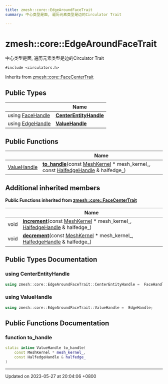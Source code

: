 ```yaml
---
title: zmesh::core::EdgeAroundFaceTrait
summary: 中心类型是面, 遍历元素类型是边的Circulator Trait 

---
```


# zmesh::core::EdgeAroundFaceTrait



中心类型是面, 遍历元素类型是边的Circulator Trait 


`#include <circulators.h>`

Inherits from [zmesh::core::FaceCenterTrait](Classes/structzmesh_1_1core_1_1_face_center_trait.md)

## Public Types

|                | Name           |
| -------------- | -------------- |
| using [FaceHandle](Classes/classzmesh_1_1core_1_1_face_handle.md) | **[CenterEntityHandle](Classes/structzmesh_1_1core_1_1_edge_around_face_trait.md#using-centerentityhandle)**  |
| using [EdgeHandle](Classes/classzmesh_1_1core_1_1_edge_handle.md) | **[ValueHandle](Classes/structzmesh_1_1core_1_1_edge_around_face_trait.md#using-valuehandle)**  |

## Public Functions

|                | Name           |
| -------------- | -------------- |
| [ValueHandle](Classes/structzmesh_1_1core_1_1_edge_around_face_trait.md#using-valuehandle) | **[to_handle](Classes/structzmesh_1_1core_1_1_edge_around_face_trait.md#function-to-handle)**(const [MeshKernel](Classes/classzmesh_1_1core_1_1_mesh_kernel.md) * mesh_kernel_, const [HalfedgeHandle](Classes/classzmesh_1_1core_1_1_halfedge_handle.md) & halfedge_) |

## Additional inherited members

**Public Functions inherited from [zmesh::core::FaceCenterTrait](Classes/structzmesh_1_1core_1_1_face_center_trait.md)**

|                | Name           |
| -------------- | -------------- |
| void | **[increment](Classes/structzmesh_1_1core_1_1_face_center_trait.md#function-increment)**(const [MeshKernel](Classes/classzmesh_1_1core_1_1_mesh_kernel.md) * mesh_kernel_, [HalfedgeHandle](Classes/classzmesh_1_1core_1_1_halfedge_handle.md) & halfedge_) |
| void | **[decrement](Classes/structzmesh_1_1core_1_1_face_center_trait.md#function-decrement)**(const [MeshKernel](Classes/classzmesh_1_1core_1_1_mesh_kernel.md) * mesh_kernel_, [HalfedgeHandle](Classes/classzmesh_1_1core_1_1_halfedge_handle.md) & halfedge_) |


## Public Types Documentation

### using CenterEntityHandle

```cpp
using zmesh::core::EdgeAroundFaceTrait::CenterEntityHandle =  FaceHandle;
```


### using ValueHandle

```cpp
using zmesh::core::EdgeAroundFaceTrait::ValueHandle =  EdgeHandle;
```


## Public Functions Documentation

### function to_handle

```cpp
static inline ValueHandle to_handle(
    const MeshKernel * mesh_kernel_,
    const HalfedgeHandle & halfedge_
)
```


-------------------------------

Updated on 2023-05-27 at 20:04:06 +0800